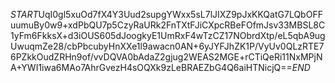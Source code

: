 $START$UqI0gl5xuOd7fX4Y3Uud2supgYWxx5sL7lJIXZ9pJxKKQatG7LQbOFFuumuBy0w9+xdPbQU7p5CzyRaURk2FnTXtFJiCXpcRBeFOfmJsv33MBSL8C1yFm6FkksX+d3iOUS605dJoogkyE1UmRxF4wTzCZ17NObrdXtp/eL5qbA9ugUwuqmZe28/cbPbcubyHnXXe1l9awacn0AN+6yJYFJhZK1P/VyUv0QLzRTE76PZkkOudZRHn9of/vvDQVA0bAdaZ2gjug2WEAS2MGE+rCTiQeRi11NxMPjNA+YWI1iwa6MAo7AhrGvezH4sOQXk9zLeBRAEZbG4Q6aiHTNicjQ==$END$